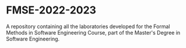 # FMSE-2022-2023

A repository containing all the laboratories developed for the Formal Methods in Software Engineering Course, part of the Master's Degree in Software Engineering.
